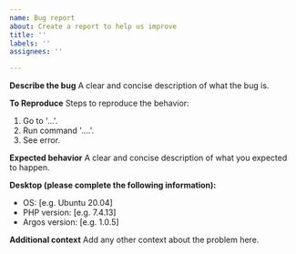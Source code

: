```yaml
---
name: Bug report
about: Create a report to help us improve
title: ''
labels: ''
assignees: ''

---
```


**Describe the bug**
A clear and concise description of what the bug is.

**To Reproduce**
Steps to reproduce the behavior:
1. Go to '...'.
2. Run command '....'.
3. See error.

**Expected behavior**
A clear and concise description of what you expected to happen.

**Desktop (please complete the following information):**
 - OS: [e.g. Ubuntu 20.04]
 - PHP version: [e.g. 7.4.13]
 - Argos version: [e.g. 1.0.5]

**Additional context**
Add any other context about the problem here.
